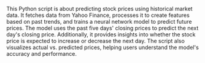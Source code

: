 This Python script is about predicting stock prices using historical market data. It fetches data from Yahoo Finance, processes it to create features based on past trends, and trains a neural network model to predict future prices. The model uses the past five days' closing prices to predict the next day's closing price. Additionally, it provides insights into whether the stock price is expected to increase or decrease the next day. The script also visualizes actual vs. predicted prices, helping users understand the model's accuracy and performance.
